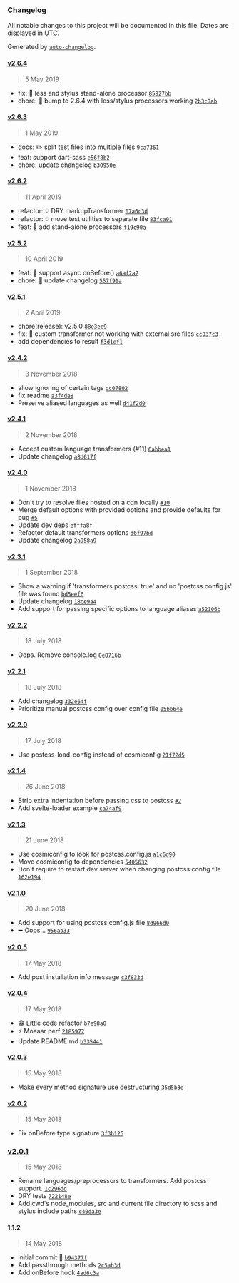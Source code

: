 ### Changelog

All notable changes to this project will be documented in this file. Dates are displayed in UTC.

Generated by [`auto-changelog`](https://github.com/CookPete/auto-changelog).

#### [v2.6.4](https://github.com/kaisermann/svelte-preprocess/compare/v2.6.3...v2.6.4)

> 5 May 2019

- fix: 🐛 less and stylus stand-alone processor [`85827bb`](https://github.com/kaisermann/svelte-preprocess/commit/85827bbd53340b39b99b706f03c926d3b01bbad6)
- chore: 🤖 bump to 2.6.4 with less/stylus processors working [`2b3c8ab`](https://github.com/kaisermann/svelte-preprocess/commit/2b3c8ab7db764ac1c1529c0adda1b34d7e9586c0)

#### [v2.6.3](https://github.com/kaisermann/svelte-preprocess/compare/v2.6.2...v2.6.3)

> 1 May 2019

- docs: ✏️ split test files into multiple files [`9ca7361`](https://github.com/kaisermann/svelte-preprocess/commit/9ca73618f254266493bca856fb09f4eddc54db4a)
- feat: support dart-sass [`e56f8b2`](https://github.com/kaisermann/svelte-preprocess/commit/e56f8b24c8f93db82ef9bb0f17dd658aaf000126)
- chore: update changelog [`b30950e`](https://github.com/kaisermann/svelte-preprocess/commit/b30950e58e53249cb94cfcc58067900eedb0b0af)

#### [v2.6.2](https://github.com/kaisermann/svelte-preprocess/compare/v2.5.2...v2.6.2)

> 11 April 2019

- refactor: 💡 DRY markupTransformer [`07a6c3d`](https://github.com/kaisermann/svelte-preprocess/commit/07a6c3d665645a4a4a1277c6119e06c406ec7b68)
- refactor: 💡 move test utilities to separate file [`83fca01`](https://github.com/kaisermann/svelte-preprocess/commit/83fca014e2d5cb2b4b85032b3d1d301202c507ad)
- feat: 🎸 add stand-alone processors [`f19c90a`](https://github.com/kaisermann/svelte-preprocess/commit/f19c90a1ed2838a8712b0c95dccbd8b005d8f9c0)

#### [v2.5.2](https://github.com/kaisermann/svelte-preprocess/compare/v2.5.1...v2.5.2)

> 10 April 2019

- feat: 🎸 support async onBefore() [`a6af2a2`](https://github.com/kaisermann/svelte-preprocess/commit/a6af2a276cfc728ed60631eba5072b83cb035991)
- chore: 🤖 update changelog [`557f91a`](https://github.com/kaisermann/svelte-preprocess/commit/557f91ae2b852c5c800746803f46bead8f43d010)

#### [v2.5.1](https://github.com/kaisermann/svelte-preprocess/compare/v2.4.2...v2.5.1)

> 2 April 2019

- chore(release): v2.5.0 [`88e3ee9`](https://github.com/kaisermann/svelte-preprocess/commit/88e3ee9dba4a8a4a8a4a8bdd9b4b6a76fcbd3867)
- fix: 🐛 custom transformer not working with external src files [`cc037c3`](https://github.com/kaisermann/svelte-preprocess/commit/cc037c3cdae72f16c1f977986a1434006dc3fe96)
- add dependencies to result [`f3d1ef1`](https://github.com/kaisermann/svelte-preprocess/commit/f3d1ef13234707383fb42c38094caeae2de632ff)

#### [v2.4.2](https://github.com/kaisermann/svelte-preprocess/compare/v2.4.1...v2.4.2)

> 3 November 2018

- allow ignoring of certain tags [`dc07802`](https://github.com/kaisermann/svelte-preprocess/commit/dc0780214e76ec9a0ef7d30234cfb6ed423967bd)
- fix readme [`a3f4de8`](https://github.com/kaisermann/svelte-preprocess/commit/a3f4de80fcd18f0cb5ad41c8387a59c83bb56e4d)
- Preserve aliased languages as well [`d41f2d0`](https://github.com/kaisermann/svelte-preprocess/commit/d41f2d04da8a64a3c584faf964b718cb590585de)

#### [v2.4.1](https://github.com/kaisermann/svelte-preprocess/compare/v2.4.0...v2.4.1)

> 2 November 2018

- Accept custom language transformers (#11) [`6abbea1`](https://github.com/kaisermann/svelte-preprocess/commit/6abbea1180df92c7e583d60ae059524ae5261d00)
- Update changelog [`a8d617f`](https://github.com/kaisermann/svelte-preprocess/commit/a8d617f30becea8df442d5a1ce92a4d917f0c861)

#### [v2.4.0](https://github.com/kaisermann/svelte-preprocess/compare/v2.3.1...v2.4.0)

> 1 November 2018

- Don't try to resolve files hosted on a cdn locally [`#10`](https://github.com/kaisermann/svelte-preprocess/pull/10)
- Merge default options with provided options and provide defaults for pug [`#5`](https://github.com/kaisermann/svelte-preprocess/pull/5)
- Update dev deps [`efffa8f`](https://github.com/kaisermann/svelte-preprocess/commit/efffa8fb0fc97f36d403cb70a0e97d4d64bfb4ad)
- Refactor default transformers options [`d6f97bd`](https://github.com/kaisermann/svelte-preprocess/commit/d6f97bdf314f00e823735269015a34c2dc06969e)
- Update changelog [`2a958a9`](https://github.com/kaisermann/svelte-preprocess/commit/2a958a93204782226d40f49cc5fa3f4f86696297)

#### [v2.3.1](https://github.com/kaisermann/svelte-preprocess/compare/v2.2.2...v2.3.1)

> 1 September 2018

- Show a warning if 'transformers.postcss: true' and no 'postcss.config.js' file was found [`bd5eef6`](https://github.com/kaisermann/svelte-preprocess/commit/bd5eef60e1afe2790d3606722edb03fc96049f81)
- Update changelog [`18ce9a4`](https://github.com/kaisermann/svelte-preprocess/commit/18ce9a4a459740e16d8587e0533ba34e0e7a8789)
- Add support for passing specific options to language aliases [`a52106b`](https://github.com/kaisermann/svelte-preprocess/commit/a52106b6da3bdd3ed18d711e77aad26dc5d73e37)

#### [v2.2.2](https://github.com/kaisermann/svelte-preprocess/compare/v2.2.1...v2.2.2)

> 18 July 2018

- Oops. Remove console.log [`8e8716b`](https://github.com/kaisermann/svelte-preprocess/commit/8e8716b1bad7a3a688f5886f7df1c122d7705d54)

#### [v2.2.1](https://github.com/kaisermann/svelte-preprocess/compare/v2.2.0...v2.2.1)

> 18 July 2018

- Add changelog [`332e64f`](https://github.com/kaisermann/svelte-preprocess/commit/332e64f277601eb4d2f2ab66ec3a98f03bc42b85)
- Prioritize manual postcss config over config file [`05bb64e`](https://github.com/kaisermann/svelte-preprocess/commit/05bb64e543521524e0bdb10306a5a2ba94149a48)

#### [v2.2.0](https://github.com/kaisermann/svelte-preprocess/compare/v2.1.4...v2.2.0)

> 17 July 2018

- Use postcss-load-config instead of cosmiconfig [`21f72d5`](https://github.com/kaisermann/svelte-preprocess/commit/21f72d52f05f72e8a44ab2ecce690dd8efac52c4)

#### [v2.1.4](https://github.com/kaisermann/svelte-preprocess/compare/v2.1.3...v2.1.4)

> 26 June 2018

- Strip extra indentation before passing css to postcss [`#2`](https://github.com/kaisermann/svelte-preprocess/pull/2)
- Add svelte-loader example [`ca74af9`](https://github.com/kaisermann/svelte-preprocess/commit/ca74af9caa2aec0a547686c0eb9a5e5b2c90d31a)

#### [v2.1.3](https://github.com/kaisermann/svelte-preprocess/compare/v2.1.0...v2.1.3)

> 21 June 2018

- Use cosmiconfig to look for postcss.config.js [`a1c6d90`](https://github.com/kaisermann/svelte-preprocess/commit/a1c6d908359864f5ef7bbf9fa9ca0dabc60c0227)
- Move cosmiconfig to dependencies [`5405632`](https://github.com/kaisermann/svelte-preprocess/commit/540563257eec8ce1eb9c78e2782ddaf1e5049c18)
- Don't require to restart dev server when changing postcss config file [`162e194`](https://github.com/kaisermann/svelte-preprocess/commit/162e194fec5cd88baf0c7ed870d80605f4afdd77)

#### [v2.1.0](https://github.com/kaisermann/svelte-preprocess/compare/v2.0.5...v2.1.0)

> 20 June 2018

- Add support for using postcss.config.js file [`8d966d0`](https://github.com/kaisermann/svelte-preprocess/commit/8d966d0f824500fec71acbaf2148df7092aa9f55)
- :heavy_minus_sign: Oops... [`956ab33`](https://github.com/kaisermann/svelte-preprocess/commit/956ab331421bfd724f1b4fc549fd747374f4f01d)

#### [v2.0.5](https://github.com/kaisermann/svelte-preprocess/compare/v2.0.4...v2.0.5)

> 17 May 2018

- Add post installation info message [`c3f833d`](https://github.com/kaisermann/svelte-preprocess/commit/c3f833d54d106d53b2e14b6d57d2a54b689d43dc)

#### [v2.0.4](https://github.com/kaisermann/svelte-preprocess/compare/v2.0.3...v2.0.4)

> 17 May 2018

- :grin: Little code refactor [`b7e98a0`](https://github.com/kaisermann/svelte-preprocess/commit/b7e98a05f938606615b8c71e06c9aa74402e8971)
- :zap: Moaaar perf [`2185977`](https://github.com/kaisermann/svelte-preprocess/commit/218597724c153bcf93f1fe3c9f080114378f32b1)
- Update README.md [`b335441`](https://github.com/kaisermann/svelte-preprocess/commit/b335441bef1bc8afd0ad088c152fe748b28ed324)

#### [v2.0.3](https://github.com/kaisermann/svelte-preprocess/compare/v2.0.2...v2.0.3)

> 15 May 2018

- Make every method signature use destructuring [`35d5b3e`](https://github.com/kaisermann/svelte-preprocess/commit/35d5b3e9d1bc8fc6970bdf309ad757d3f54f0629)

#### [v2.0.2](https://github.com/kaisermann/svelte-preprocess/compare/v2.0.1...v2.0.2)

> 15 May 2018

- Fix onBefore type signature [`3f3b125`](https://github.com/kaisermann/svelte-preprocess/commit/3f3b12524b3415157f29fb6bfd0fd11291bc1b3a)

### [v2.0.1](https://github.com/kaisermann/svelte-preprocess/compare/1.1.2...v2.0.1)

> 15 May 2018

- Rename languages/preprocessors to transformers. Add postcss support. [`1c296dd`](https://github.com/kaisermann/svelte-preprocess/commit/1c296dd3155e1a77510462cacac1f7b52870b00e)
- DRY tests [`722148e`](https://github.com/kaisermann/svelte-preprocess/commit/722148e5e6ac8bb9ac21a2ba8f6bca0d365a7d00)
- Add cwd's node_modules, src and current file directory to scss and stylus include paths [`c40da3e`](https://github.com/kaisermann/svelte-preprocess/commit/c40da3ef07d9e2755ed44caa702290a6a9015310)

#### 1.1.2

> 14 May 2018

- Initial commit :hatching_chick: [`b94377f`](https://github.com/kaisermann/svelte-preprocess/commit/b94377fbd94daf5ee79da1048331985592540b08)
- Add passthrough methods [`2c5ab3d`](https://github.com/kaisermann/svelte-preprocess/commit/2c5ab3d0f131753d5a8dacb4d8693418b6a3819f)
- Add onBefore hook [`4ad6c3a`](https://github.com/kaisermann/svelte-preprocess/commit/4ad6c3a94894aca3296be0e2f277ef7a6b1699b1)
